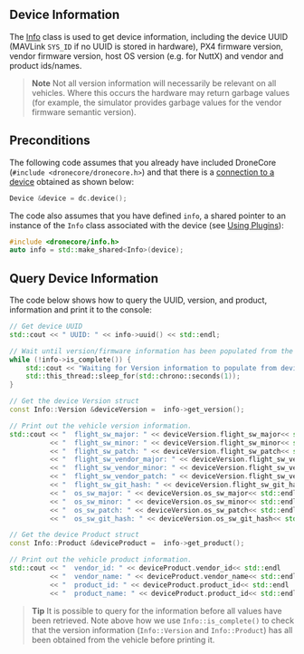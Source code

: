 ## Device Information

The [Info](../api_reference/classdronecore_1_1_info.md) class is used to get device information, including the device UUID (MAVLink `SYS_ID` if no UUID is stored in hardware), PX4 firmware version, vendor firmware version, host OS version (e.g. for NuttX) and vendor and product ids/names. 

> **Note** Not all version information will necessarily be relevant on all vehicles. Where this occurs the 
hardware may return garbage values (for example, the simulator provides garbage values for the vendor 
firmware semantic version).

## Preconditions

The following code assumes that you already have included DroneCore (`#include <dronecore/dronecore.h>`) and that there is a [connection to a device](../guide/connections.md) obtained as shown below:
```cpp
Device &device = dc.device(); 
```

The code also assumes that you have defined `info`, a shared pointer to an instance of the `Info` class associated with the device (see [Using Plugins](../guide/using_plugins.md)):
```cpp
#include <dronecore/info.h>
auto info = std::make_shared<Info>(device);
```

## Query Device Information

The code below shows how to query the UUID, version, and product, information and print it to the console:

```cpp
// Get device UUID
std::cout << " UUID: " << info->uuid() << std::endl;

// Wait until version/firmware information has been populated from the vehicle
while (!info->is_complete()) {
    std::cout << "Waiting for Version information to populate from device." << std::endl;
    std::this_thread::sleep_for(std::chrono::seconds(1));
}

// Get the device Version struct
const Info::Version &deviceVersion =  info->get_version();

// Print out the vehicle version information.
std::cout << "  flight_sw_major: " << deviceVersion.flight_sw_major<< std::endl
          << "  flight_sw_minor: " << deviceVersion.flight_sw_minor<< std::endl
          << "  flight_sw_patch: " << deviceVersion.flight_sw_patch<< std::endl
          << "  flight_sw_vendor_major: " << deviceVersion.flight_sw_vendor_major<< std::endl
          << "  flight_sw_vendor_minor: " << deviceVersion.flight_sw_vendor_minor<< std::endl
          << "  flight_sw_vendor_patch: " << deviceVersion.flight_sw_vendor_patch<< std::endl
          << "  flight_sw_git_hash: " << deviceVersion.flight_sw_git_hash<< std::endl
          << "  os_sw_major: " << deviceVersion.os_sw_major<< std::endl
          << "  os_sw_minor: " << deviceVersion.os_sw_minor<< std::endl
          << "  os_sw_patch: " << deviceVersion.os_sw_patch<< std::endl
          << "  os_sw_git_hash: " << deviceVersion.os_sw_git_hash<< std::endl;

// Get the device Product struct
const Info::Product &deviceProduct =  info->get_product();

// Print out the vehicle product information.
std::cout << "  vendor_id: " << deviceProduct.vendor_id<< std::endl
          << "  vendor_name: " << deviceProduct.vendor_name<< std::endl
          << "  product_id: " << deviceProduct.product_id<< std::endl
          << "  product_name: " << deviceProduct.product_id<< std::endl;
```

> **Tip** It is possible to query for the information before all values have been retrieved. Note above how we use `Info::is_complete()` to check that the version information (`Info::Version` and `Info::Product`) has all been obtained from the vehicle before printing it.
